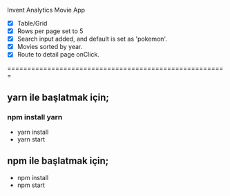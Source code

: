 Invent Analytics Movie App

- [x] Table/Grid 
- [x] Rows per page set to 5
- [x] Search input added, and default is set as 'pokemon'.
- [x] Movies sorted by year.
- [x] Route to detail page onClick.

=======================================================
## yarn ile başlatmak için;
### npm install yarn
- yarn install
- yarn start

## npm ile başlatmak için;
- npm install
- npm start

